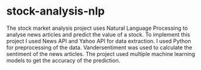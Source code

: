 # stock-analysis-nlp

The stock market analysis project uses Natural Language Processing to analyse news articles and predict the value of a stock. To implement this project I used News API and Yahoo API for data extraction. I used Python for preprocessing of the data. Vandersentiment was used to calculate the sentiment of the news articles. The project used multiple machine learning models to get the accuracy of the prediction. 
